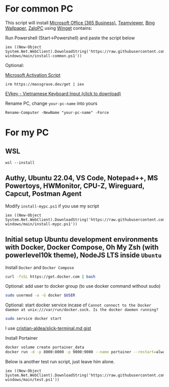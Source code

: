 # For common PC

This script will install [Microsoft Office (365 Business)](https://www.microsoft.com/vi-vn/microsoft-365),  [Teamviewer](https://www.teamviewer.com/), [Bing Wallpaper](https://www.microsoft.com/en-us/bing/bing-wallpaper), [ZaloPC](https://zalo.me/pc) using [Winget](https://winget.run/) contains:

Run Powershell (Start->Powershell) and paste the script below

```shell
iex ((New-Object System.Net.WebClient).DownloadString('https://raw.githubusercontent.com/hophamlam/initial-windows/main/install-common.ps1'))
```

Optional:

[Microsoft Activation Script](https://github.com/massgravel/Microsoft-Activation-Scripts) 
```shell
irm https://massgrave.dev/get | iex
```

[EVkey - Vietnamese Keyboard Input (click to download)](https://github.com/lamquangminh/EVKey/releases/download/Release/EVKey.zip)

Rename PC, change `your-pc-name` into yours
```shell
Rename-Computer -NewName "your-pc-name" -Force
```

# For my PC

## WSL

```shell
wsl --install
```

## Authy, Ubuntu 22.04, VS Code, Notepad++, MS Powertoys, HWMonitor, CPU-Z, Wireguard, Capcut, Postman Agent

Modify `install-mypc.ps1` if you use my script

```shell
iex ((New-Object System.Net.WebClient).DownloadString('https://raw.githubusercontent.com/hophamlam/initial-windows/main/install-mypc.ps1'))
```

## Initial setup Ubuntu development environments with Docker, Docker Compose, Oh My Zsh (with powerlevel10k theme), NodeJS LTS inside `Ubuntu`

Install `Docker` and `Docker Compose`

```bash
curl -fsSL https://get.docker.com | bash
```

Optional: add user to docker group (to use docker command without sudo)

```bash
sudo usermod -a -G docker $USER
```

Optional: start docker service incase of `Cannot connect to the Docker daemon at unix:///var/run/docker.sock. Is the docker daemon running?`

```bash
sudo service docker start
```

I use [cristian-aldea/slick-terminal.md gist](https://gist.github.com/cristian-aldea/c8f91187de922303fa10c6e5fd85e324)

Install Portainer

```bash
docker volume create portainer_data
docker run -d -p 8000:8000 -p 9000:9000 --name portainer --restart=always -v /var/run/docker.sock:/var/run/docker.sock -v portainer_data:/data portainer/portainer-ce:latest
```

Below is another test run script, just leave him alone.
```shell
iex ((New-Object System.Net.WebClient).DownloadString('https://raw.githubusercontent.com/hophamlam/initial-windows/main/test.ps1'))
```
